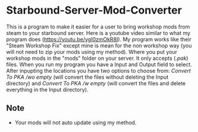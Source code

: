 # Starbound-Server-Mod-Converter
This is a program to make it easier for a user to bring workshop mods from steam to your starbound server.
Here is a youtube video similar to what my program does (https://youtu.be/vgI0zmOkR8I). My program works like their "Steam Workshop Fix" except mine is mean for the non workshop way (you will not need to zip your mods using my method).  Where you put your workshop mods in the "mods" folder on your server. It only accepts (*.pak*) files. When you run my program you have a Input and Output field to select. After inpupting the locations you have two options to choose from: *Convert To PKA /wo empty* (will convert the files without deleting the Input directory) and *Convert To PKA /w empty* (will convert the files and delete everything in the Input directory).

## Note
- Your mods will not auto update using my method. 
